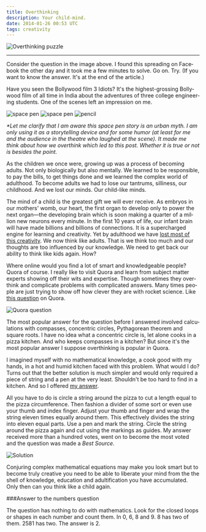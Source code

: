 ```yaml
---
title: Overthinking
description: Your child-mind.
date: 2014-01-26 00:53 UTC
tags: creativity
---
```


![Overthinking puzzle](http://farm8.staticflickr.com/7435/12143175453_c73cb4a1b7_z.jpg)

---

Con­sider the ques­tion in the image above. I found this spread­ing on Face­book the other day and it took me a few min­utes to solve. Go on. Try. (If you want to know the answer. It's at the end of the arti­cle.)

Have you seen the Bollywood film 3 Idiots? It's the highest-grossing Bol­ly­wood film of all time in India about the adven­tures of three col­lege engi­neer­ing stu­dents. One of the scenes left an impression on me.

![space pen](http://farm8.staticflickr.com/7305/12143613986_30f18aeeee_o.jpg)
![space pen](http://farm6.staticflickr.com/5527/12142958075_fc1907eebc_o.jpg)
![pencil](http://farm8.staticflickr.com/7378/12143203883_3699707dbc_o.jpg)

_*Let me clar­ify that I am aware this space pen story is an urban myth. I am only using it as a sto­ry­telling device and for some humor (at least for me and the audi­ence in the the­atre who laughed at the scene). It made me think about how we over­think which led to this post. Whether it is true or not is besides the point._

As the chil­dren we once were, grow­ing up was a process of becom­ing adults. Not only bio­log­i­cally but also men­tally. We learned to be respon­si­ble, to pay the bills, to get things done and we learned the com­plex world of adult­hood. To become adults we had to lose our tantrums, silli­ness, our child­hood. And we lost our minds. Our child-like minds.

The mind of a child is the great­est gift we will ever receive. As embryos in our moth­ers' womb, our heart, the first organ to develop only to power the next organ—the devel­op­ing brain which is soon mak­ing a quar­ter of a mil­lion new neu­rons every minute. In the first 10 years of life, our infant brain will have made bil­lions and bil­lions of con­nec­tions. It is a super­charged engine for learn­ing and cre­ativ­ity. Yet by adult­hood we have [lost most of this creativity](http://www.ted.com/talks/ken_robinson_says_schools_kill_creativity.html). We now think like adults. That is we think too much and our thoughts are too influ­enced by our knowl­edge. We need to get back our abil­ity to think like kids again. How?

Where online would you find a lot of smart and knowl­edge­able peo­ple? Quora of course. I really like to visit Quora and learn from sub­ject mat­ter experts show­ing off their wits and exper­tise. Though some­times they over­think and com­pli­cate prob­lems with com­pli­cated answers. Many times peo­ple are just try­ing to show off how clever they are with rocket sci­ence. Like [this question](http://www.quora.com/What-is-the-easiest-way-to-cut-a-pizza-into-11-equal-slices) on Quora.

![Quora question](http://farm4.staticflickr.com/3732/12143449744_d1886c2cfd_o.png)

The most pop­u­lar answer for the ques­tion before I answered involved cal­cu­la­tions with com­passes, con­cen­tric cir­cles, Pythagorean the­o­rem and square roots. I have no idea what a con­cen­tric cir­cle is, let alone cooks in a pizza kitchen. And who keeps com­passes in a kitchen? But since it's the most pop­u­lar answer I sup­pose over­think­ing is pop­u­lar in Quora.

I imag­ined myself with no math­e­mat­i­cal knowl­edge, a cook good with my hands, in a hot and humid kitchen faced with this prob­lem. What would I do? Turns out that the bet­ter solu­tion is much sim­pler and would only required a piece of string and a pen at the very least. Shouldn't be too hard to find in a kitchen. And so I offered [my answer](http://www.quora.com/What-is-the-easiest-way-to-cut-a-pizza-into-11-equal-slices/answer/Aen-Tan).

All you have to do is cir­cle a string around the pizza to cut a length equal to the pizza cir­cum­fer­ence. Then fash­ion a divider of some sort or even use your thumb and index fin­ger. Adjust your thumb and fin­ger and wrap the string eleven times equally around them. This effec­tively divides the string into eleven equal parts. Use a pen and mark the string. Cir­cle the string around the pizza again and cut using the mark­ings as guides. My answer received more than a hun­dred votes, went on to become the most voted and the ques­tion was made a _Best Source_.

![Solution](http://farm3.staticflickr.com/2890/12143753226_66a141e5eb_z.jpg)

Con­jur­ing com­plex math­e­mat­i­cal equa­tions may make you look smart but to become truly cre­ative you need to be able to lib­er­ate your mind from the the shell of knowl­edge, edu­ca­tion and adul­ti­fi­ca­tion you have accu­mu­lated. Only then can you think like a child again.

###Answer to the numbers question

The ques­tion has noth­ing to do with math­e­mat­ics. Look for the closed loops or shapes in each num­ber and count them. In 0, 6, 8 and 9. 8 has two of them. 2581 has two. The answer is 2.